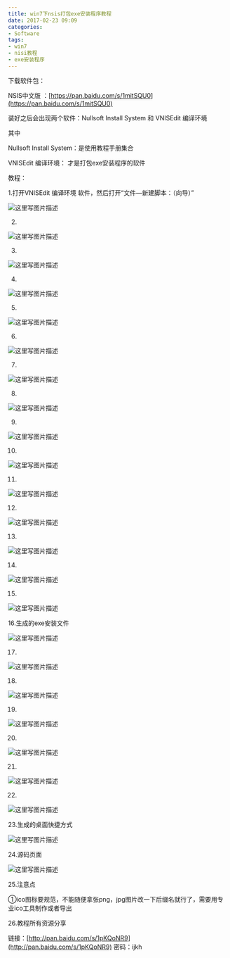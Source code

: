```yaml
---
title: win7下nsis打包exe安装程序教程
date: 2017-02-23 09:09
categories:
- Software
tags:
- win7
- nisi教程
- exe安装程序
---
```

<!-- more -->
<div class="markdown_views">


下载软件包：   

NSIS中文版 ：[https://pan.baidu.com/s/1mitSQU0](https://pan.baidu.com/s/1mitSQU0)   

装好之后会出现两个软件：Nullsoft Install System 和 VNISEdit 编译环境   

其中    

Nullsoft Install System：是使用教程手册集合   

VNISEdit 编译环境： 才是打包exe安装程序的软件

教程：    

1.打开VNISEdit 编译环境 软件，然后打开“文件—新建脚本：（向导）”   

![这里写图片描述](http://img.blog.csdn.net/20170222114244899?watermark/2/text/aHR0cDovL2Jsb2cuY3Nkbi5uZXQvYXJ2aW4w/font/5a6L5L2T/fontsize/400/fill/I0JBQkFCMA==/dissolve/70/gravity/SouthEast)   

2.   

![这里写图片描述](http://img.blog.csdn.net/20170222114256630?watermark/2/text/aHR0cDovL2Jsb2cuY3Nkbi5uZXQvYXJ2aW4w/font/5a6L5L2T/fontsize/400/fill/I0JBQkFCMA==/dissolve/70/gravity/SouthEast)   

3.   

![这里写图片描述](http://img.blog.csdn.net/20170222114306521?watermark/2/text/aHR0cDovL2Jsb2cuY3Nkbi5uZXQvYXJ2aW4w/font/5a6L5L2T/fontsize/400/fill/I0JBQkFCMA==/dissolve/70/gravity/SouthEast)   

4.   

![这里写图片描述](http://img.blog.csdn.net/20170222114318568?watermark/2/text/aHR0cDovL2Jsb2cuY3Nkbi5uZXQvYXJ2aW4w/font/5a6L5L2T/fontsize/400/fill/I0JBQkFCMA==/dissolve/70/gravity/SouthEast)   

5.   

![这里写图片描述](http://img.blog.csdn.net/20170222114333693?watermark/2/text/aHR0cDovL2Jsb2cuY3Nkbi5uZXQvYXJ2aW4w/font/5a6L5L2T/fontsize/400/fill/I0JBQkFCMA==/dissolve/70/gravity/SouthEast)   

6.   

![这里写图片描述](http://img.blog.csdn.net/20170222114342868?watermark/2/text/aHR0cDovL2Jsb2cuY3Nkbi5uZXQvYXJ2aW4w/font/5a6L5L2T/fontsize/400/fill/I0JBQkFCMA==/dissolve/70/gravity/SouthEast)   

7.   

![这里写图片描述](http://img.blog.csdn.net/20170222114352975?watermark/2/text/aHR0cDovL2Jsb2cuY3Nkbi5uZXQvYXJ2aW4w/font/5a6L5L2T/fontsize/400/fill/I0JBQkFCMA==/dissolve/70/gravity/SouthEast)   

8.   

![这里写图片描述](http://img.blog.csdn.net/20170222114404197?watermark/2/text/aHR0cDovL2Jsb2cuY3Nkbi5uZXQvYXJ2aW4w/font/5a6L5L2T/fontsize/400/fill/I0JBQkFCMA==/dissolve/70/gravity/SouthEast)   

9.   

![这里写图片描述](http://img.blog.csdn.net/20170222114413900?watermark/2/text/aHR0cDovL2Jsb2cuY3Nkbi5uZXQvYXJ2aW4w/font/5a6L5L2T/fontsize/400/fill/I0JBQkFCMA==/dissolve/70/gravity/SouthEast)   

10.   

![这里写图片描述](http://img.blog.csdn.net/20170222114422900?watermark/2/text/aHR0cDovL2Jsb2cuY3Nkbi5uZXQvYXJ2aW4w/font/5a6L5L2T/fontsize/400/fill/I0JBQkFCMA==/dissolve/70/gravity/SouthEast)   

11.   

![这里写图片描述](http://img.blog.csdn.net/20170222114431491?watermark/2/text/aHR0cDovL2Jsb2cuY3Nkbi5uZXQvYXJ2aW4w/font/5a6L5L2T/fontsize/400/fill/I0JBQkFCMA==/dissolve/70/gravity/SouthEast)   

12.   

![这里写图片描述](http://img.blog.csdn.net/20170222114440960?watermark/2/text/aHR0cDovL2Jsb2cuY3Nkbi5uZXQvYXJ2aW4w/font/5a6L5L2T/fontsize/400/fill/I0JBQkFCMA==/dissolve/70/gravity/SouthEast)   

13.   

![这里写图片描述](http://img.blog.csdn.net/20170222114449916?watermark/2/text/aHR0cDovL2Jsb2cuY3Nkbi5uZXQvYXJ2aW4w/font/5a6L5L2T/fontsize/400/fill/I0JBQkFCMA==/dissolve/70/gravity/SouthEast)   

14.   

![这里写图片描述](http://img.blog.csdn.net/20170222114458304?watermark/2/text/aHR0cDovL2Jsb2cuY3Nkbi5uZXQvYXJ2aW4w/font/5a6L5L2T/fontsize/400/fill/I0JBQkFCMA==/dissolve/70/gravity/SouthEast)   

15.   

![这里写图片描述](http://img.blog.csdn.net/20170222114519619?watermark/2/text/aHR0cDovL2Jsb2cuY3Nkbi5uZXQvYXJ2aW4w/font/5a6L5L2T/fontsize/400/fill/I0JBQkFCMA==/dissolve/70/gravity/SouthEast)   

16.生成的exe安装文件    

![这里写图片描述](http://img.blog.csdn.net/20170222114529885?watermark/2/text/aHR0cDovL2Jsb2cuY3Nkbi5uZXQvYXJ2aW4w/font/5a6L5L2T/fontsize/400/fill/I0JBQkFCMA==/dissolve/70/gravity/SouthEast)   

17.   

![这里写图片描述](http://img.blog.csdn.net/20170222114538447?watermark/2/text/aHR0cDovL2Jsb2cuY3Nkbi5uZXQvYXJ2aW4w/font/5a6L5L2T/fontsize/400/fill/I0JBQkFCMA==/dissolve/70/gravity/SouthEast)   

18.   

![这里写图片描述](http://img.blog.csdn.net/20170222114547947?watermark/2/text/aHR0cDovL2Jsb2cuY3Nkbi5uZXQvYXJ2aW4w/font/5a6L5L2T/fontsize/400/fill/I0JBQkFCMA==/dissolve/70/gravity/SouthEast)   

19.   

![这里写图片描述](http://img.blog.csdn.net/20170222114556104?watermark/2/text/aHR0cDovL2Jsb2cuY3Nkbi5uZXQvYXJ2aW4w/font/5a6L5L2T/fontsize/400/fill/I0JBQkFCMA==/dissolve/70/gravity/SouthEast)   

20.   

![这里写图片描述](http://img.blog.csdn.net/20170222114603948?watermark/2/text/aHR0cDovL2Jsb2cuY3Nkbi5uZXQvYXJ2aW4w/font/5a6L5L2T/fontsize/400/fill/I0JBQkFCMA==/dissolve/70/gravity/SouthEast)   

21.   

![这里写图片描述](http://img.blog.csdn.net/20170222114612182?watermark/2/text/aHR0cDovL2Jsb2cuY3Nkbi5uZXQvYXJ2aW4w/font/5a6L5L2T/fontsize/400/fill/I0JBQkFCMA==/dissolve/70/gravity/SouthEast)   

22.   

![这里写图片描述](http://img.blog.csdn.net/20170222114620463?watermark/2/text/aHR0cDovL2Jsb2cuY3Nkbi5uZXQvYXJ2aW4w/font/5a6L5L2T/fontsize/400/fill/I0JBQkFCMA==/dissolve/70/gravity/SouthEast)   

23.生成的桌面快捷方式    

![这里写图片描述](http://img.blog.csdn.net/20170222114631776?watermark/2/text/aHR0cDovL2Jsb2cuY3Nkbi5uZXQvYXJ2aW4w/font/5a6L5L2T/fontsize/400/fill/I0JBQkFCMA==/dissolve/70/gravity/SouthEast)   

24.源码页面    

![这里写图片描述](http://img.blog.csdn.net/20170222114640995?watermark/2/text/aHR0cDovL2Jsb2cuY3Nkbi5uZXQvYXJ2aW4w/font/5a6L5L2T/fontsize/400/fill/I0JBQkFCMA==/dissolve/70/gravity/SouthEast)   

25.注意点   

①ico图标要规范，不能随便拿张png，jpg图片改一下后缀名就行了，需要用专业ico工具制作或者导出   

26.教程所有资源分享   

链接：[http://pan.baidu.com/s/1pKQoNR9](http://pan.baidu.com/s/1pKQoNR9) 密码：ijkh

</div>